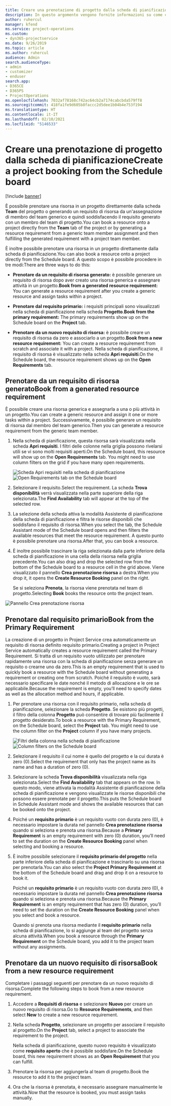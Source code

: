 ```yaml
---
title: Creare una prenotazione di progetto dalla scheda di pianificazione
description: In questo argomento vengono fornite informazioni su come creare una prenotazione di progetto dalla scheda di pianificazione.
author: ruhercul
manager: kfend
ms.service: project-operations
ms.custom:
- dyn365-projectservice
ms.date: 9/26/2019
ms.topic: article
ms.author: ruhercul
audience: Admin
search.audienceType:
- admin
- customizer
- enduser
search.app:
- D365CE
- D365PS
- ProjectOperations
ms.openlocfilehash: 7032af78168c742ac64cb2a7174cabcbda579ff8
ms.sourcegitcommit: 418fa1fe9d605b8faccc2d5dee1b04b4e753f194
ms.translationtype: HT
ms.contentlocale: it-IT
ms.lasthandoff: 02/10/2021
ms.locfileid: "5146533"
---
```

# <a name="create-a-project-booking-from-the-schedule-board"></a><span data-ttu-id="c1c96-103">Creare una prenotazione di progetto dalla scheda di pianificazione</span><span class="sxs-lookup"><span data-stu-id="c1c96-103">Create a project booking from the Schedule board</span></span>

[!include [banner](../includes/psa-now-project-operations.md)]

<span data-ttu-id="c1c96-104">È possibile prenotare una risorsa in un progetto direttamente dalla scheda **Team** del progetto o generando un requisito di risorsa da un'assegnazione di membro del team generico e quindi soddisfacendo il requisito generato con un membro del team di progetto.</span><span class="sxs-lookup"><span data-stu-id="c1c96-104">You can book a resource onto a project directly from the **Team** tab of the project or by generating a resource requirement from a generic team member assignment and then fulfilling the generated requirement with a project team member.</span></span>

<span data-ttu-id="c1c96-105">È inoltre possibile prenotare una risorsa in un progetto direttamente dalla scheda di pianificazione.</span><span class="sxs-lookup"><span data-stu-id="c1c96-105">You can also book a resource onto a project directly from the Schedule board.</span></span> <span data-ttu-id="c1c96-106">A questo scopo è possibile procedere in tre modi:</span><span class="sxs-lookup"><span data-stu-id="c1c96-106">There are three ways to do this:</span></span>

- <span data-ttu-id="c1c96-107">**Prenotare da un requisito di risorsa generato:** è possibile generare un requisito di risorsa dopo aver creato una risorsa generica e assegnare attività in un progetto.</span><span class="sxs-lookup"><span data-stu-id="c1c96-107">**Book from a generated resource requirement:** You can generate a resource requirement after you create a generic resource and assign tasks within a project.</span></span>

- <span data-ttu-id="c1c96-108">**Prenotare dal requisito primario:** i requisiti principali sono visualizzati nella scheda di pianificazione nella scheda **Progetto**.</span><span class="sxs-lookup"><span data-stu-id="c1c96-108">**Book from the primary requirement:** The primary requirements show up on the Schedule board on the **Project** tab.</span></span> 

- <span data-ttu-id="c1c96-109">**Prenotare da un nuovo requisito di risorsa:** è possibile creare un requisito di risorsa da zero e associarlo a un progetto.</span><span class="sxs-lookup"><span data-stu-id="c1c96-109">**Book from a new resource requirement:** You can create a resource requirement from scratch and associate it with a project.</span></span> <span data-ttu-id="c1c96-110">Nella scheda di pianificazione, il requisito di risorsa è visualizzato nella scheda **Apri requisiti**.</span><span class="sxs-lookup"><span data-stu-id="c1c96-110">On the Schedule board, the resource requirement shows up on the **Open Requirements** tab.</span></span>

## <a name="book-from-a-generated-resource-requirement"></a><span data-ttu-id="c1c96-111">Prenotare da un requisito di risorsa generato</span><span class="sxs-lookup"><span data-stu-id="c1c96-111">Book from a generated resource requirement</span></span>

<span data-ttu-id="c1c96-112">È possibile creare una risorsa generica e assegnarla a una o più attività in un progetto.</span><span class="sxs-lookup"><span data-stu-id="c1c96-112">You can create a generic resource and assign it one or more tasks within a project.</span></span> <span data-ttu-id="c1c96-113">Successivamente, è possibile generare un requisito di risorsa dal membro del team generico.</span><span class="sxs-lookup"><span data-stu-id="c1c96-113">Then you can generate a resource requirement from the generic team member.</span></span> 

1.  <span data-ttu-id="c1c96-114">Nella scheda di pianificazione, questa risorsa sarà visualizzata nella scheda **Apri requisiti**. I filtri delle colonne nella griglia possono rivelarsi utili se vi sono molti requisiti aperti.</span><span class="sxs-lookup"><span data-stu-id="c1c96-114">On the Schedule board, this resource will show up on the **Open Requirements** tab. You might need to use column filters on the grid if you have many open requirements.</span></span> 

    <span data-ttu-id="c1c96-115">![Scheda Apri requisiti nella scheda di pianificazione](media/FAQ-Project-Booking-Schedule-Board-1.png "Tabella delle prenotazioni e delle assegnazioni")</span><span class="sxs-lookup"><span data-stu-id="c1c96-115">![Open Requirements tab on the Schedule board](media/FAQ-Project-Booking-Schedule-Board-1.png "Screenshot of bookings and assignments table")</span></span>

2. <span data-ttu-id="c1c96-116">Selezionare il requisito.</span><span class="sxs-lookup"><span data-stu-id="c1c96-116">Select the requirement.</span></span> <span data-ttu-id="c1c96-117">La scheda **Trova disponibilità** verrà visualizzata nella parte superiore della riga selezionata.</span><span class="sxs-lookup"><span data-stu-id="c1c96-117">The **Find Availability** tab will appear at the top of the selected row.</span></span>
 
3. <span data-ttu-id="c1c96-118">La selezione della scheda attiva la modalità Assistente di pianificazione della scheda di pianificazione e filtra le risorse disponibili che soddisfano il requisito di risorsa.</span><span class="sxs-lookup"><span data-stu-id="c1c96-118">When you select the tab, the Schedule Assistant mode of the Schedule board opens and then filters the available resources that meet the resource requirement.</span></span> <span data-ttu-id="c1c96-119">A questo punto è possibile prenotare una risorsa.</span><span class="sxs-lookup"><span data-stu-id="c1c96-119">After that, you can book a resource.</span></span>

4. <span data-ttu-id="c1c96-120">È inoltre possibile trascinare la riga selezionata dalla parte inferiore della scheda di pianificazione in una cella della risorsa nella griglia precedente.</span><span class="sxs-lookup"><span data-stu-id="c1c96-120">You can also drag and drop the selected row from the bottom of the Schedule board to a resource cell in the grid above.</span></span> <span data-ttu-id="c1c96-121">Viene visualizzato il pannello **Crea prenotazione risorsa** a destra.</span><span class="sxs-lookup"><span data-stu-id="c1c96-121">When you drop it, it opens the **Create Resource Booking** panel on the right.</span></span>

    <span data-ttu-id="c1c96-122">Se si seleziona **Prenota**, la risorsa viene prenotata nel team di progetto.</span><span class="sxs-lookup"><span data-stu-id="c1c96-122">Selecting **Book** books the resource onto the project team.</span></span>

![Pannello Crea prenotazione risorsa](media/FAQ-Project-Booking-Schedule-Board-6.png "")
 

## <a name="book-from-the-primary-requirement"></a><span data-ttu-id="c1c96-124">Prenotare dal requisito primario</span><span class="sxs-lookup"><span data-stu-id="c1c96-124">Book from the Primary Requirement</span></span>

<span data-ttu-id="c1c96-125">La creazione di un progetto in Project Service crea automaticamente un requisito di risorsa definito requisito primario.</span><span class="sxs-lookup"><span data-stu-id="c1c96-125">Creating a project in Project Service automatically creates a resource requirement called the Primary Requirement.</span></span> <span data-ttu-id="c1c96-126">Si tratta di un requisito vuoto utilizzato per prenotare rapidamente una risorsa con la scheda di pianificazione senza generare un requisito o crearne uno da zero.</span><span class="sxs-lookup"><span data-stu-id="c1c96-126">This is an empty requirement that is used to quickly book a resource with the Schedule board without generating a requirement or creating one from scratch.</span></span> <span data-ttu-id="c1c96-127">Poiché il requisito è vuoto, sarà necessario specificare le date nonché il metodo di allocazione e le ore se applicabile.</span><span class="sxs-lookup"><span data-stu-id="c1c96-127">Because the requirement is empty, you’ll need to specify dates as well as the allocation method and hours, if applicable.</span></span> 

1. <span data-ttu-id="c1c96-128">Per prenotare una risorsa con il requisito primario, nella scheda di pianificazione, selezionare la scheda **Progetto**. Se esistono più progetti, il filtro della colonna **Progetto** può consentire di trovare più facilmente il progetto desiderato.</span><span class="sxs-lookup"><span data-stu-id="c1c96-128">To book a resource with the Primary Requirement, on the Schedule board, select the **Project** tab. You might need to use the column filter on the **Project** column if you have many projects.</span></span>

   <span data-ttu-id="c1c96-129">![Filtri della colonna nella scheda di pianificazione](media/FAQ-Project-Booking-Schedule-Board-2.png "Tabella delle prenotazioni e delle assegnazioni")</span><span class="sxs-lookup"><span data-stu-id="c1c96-129">![Column filters on the Schedule board](media/FAQ-Project-Booking-Schedule-Board-2.png "Screenshot of bookings and assignments table")</span></span>

2. <span data-ttu-id="c1c96-130">Selezionare il requisito il cui nome è quello del progetto e la cui durata è zero (0).</span><span class="sxs-lookup"><span data-stu-id="c1c96-130">Select the requirement that only has the project name as its name and has a duration of zero (0).</span></span>

3. <span data-ttu-id="c1c96-131">Selezionare la scheda **Trova disponibilità** visualizzata nella riga selezionata.</span><span class="sxs-lookup"><span data-stu-id="c1c96-131">Select the **Find Availability** tab that appears on the row.</span></span> <span data-ttu-id="c1c96-132">In questo modo, viene attivata la modalità Assistente di pianificazione della scheda di pianificazione e vengono visualizzate le risorse disponibili che possono essere prenotate per il progetto.</span><span class="sxs-lookup"><span data-stu-id="c1c96-132">This puts the Schedule board in Schedule Assistant mode and shows the available resources that can be booked onto the project.</span></span>

4. <span data-ttu-id="c1c96-133">Poiché un **requisito primario** è un requisito vuoto con durata zero (0), è necessario impostare la durata nel pannello **Crea prenotazione risorsa** quando si seleziona e prenota una risorsa.</span><span class="sxs-lookup"><span data-stu-id="c1c96-133">Because a **Primary Requirement** is an empty requirement with zero (0) duration, you’ll need to set the duration on the **Create Resource Booking** panel when selecting and booking a resource.</span></span>

5. <span data-ttu-id="c1c96-134">È inoltre possibile selezionare il **requisito primario del progetto** nella parte inferiore della scheda di pianificazione e trascinarlo su una risorsa per prenotarla.</span><span class="sxs-lookup"><span data-stu-id="c1c96-134">You can also select the **Project Primary Requirement** at the bottom of the Schedule board and drag and drop it on a resource to book it.</span></span>
 
    <span data-ttu-id="c1c96-135">Poiché un **requisito primario** è un requisito vuoto con durata zero (0), è necessario impostare la durata nel pannello **Crea prenotazione risorsa** quando si seleziona e prenota una risorsa.</span><span class="sxs-lookup"><span data-stu-id="c1c96-135">Because the **Primary Requirement** is an empty requirement that has zero (0) duration, you’ll need to set the duration on the **Create Resource Booking** panel when you select and book a resource.</span></span>
 
    <span data-ttu-id="c1c96-136">Quando si prenota una risorsa mediante il **requisito primario** nella scheda di pianificazione, lo si aggiunge al team del progetto senza alcuna attività.</span><span class="sxs-lookup"><span data-stu-id="c1c96-136">When you book a resource through the **Primary Requirement** on the Schedule board, you add it to the project team without any assignments.</span></span>
 
## <a name="book-from-a-new-resource-requirement"></a><span data-ttu-id="c1c96-137">Prenotare da un nuovo requisito di risorsa</span><span class="sxs-lookup"><span data-stu-id="c1c96-137">Book from a new resource requirement</span></span>
<span data-ttu-id="c1c96-138">Completare i passaggi seguenti per prenotare da un nuovo requisito di risorsa.</span><span class="sxs-lookup"><span data-stu-id="c1c96-138">Complete the following steps to book from a new resource requirement.</span></span> 

1. <span data-ttu-id="c1c96-139">Accedere a **Requisiti di risorsa** e selezionare **Nuovo** per creare un nuovo requisito di risorsa.</span><span class="sxs-lookup"><span data-stu-id="c1c96-139">Go to **Resource Requirements**, and then select **New** to create a new resource requirement.</span></span>

2. <span data-ttu-id="c1c96-140">Nella scheda **Progetto**, selezionare un progetto per associare il requisito al progetto.</span><span class="sxs-lookup"><span data-stu-id="c1c96-140">On the **Project** tab, select a project to associate the requirement to the project.</span></span>
 
    <span data-ttu-id="c1c96-141">Nella scheda di pianificazione, questo nuovo requisito è visualizzato come **requisito aperto** che è possibile soddisfare.</span><span class="sxs-lookup"><span data-stu-id="c1c96-141">On the Schedule board, this new requirement shows as an **Open Requirement** that you can fulfill.</span></span>

3. <span data-ttu-id="c1c96-142">Prenotare la risorsa per aggiungerla al team di progetto.</span><span class="sxs-lookup"><span data-stu-id="c1c96-142">Book the resource to add it to the project team.</span></span>

4. <span data-ttu-id="c1c96-143">Ora che la risorsa è prenotata, è necessario assegnare manualmente le attività.</span><span class="sxs-lookup"><span data-stu-id="c1c96-143">Now that the resource is booked, you must assign tasks manually.</span></span>

